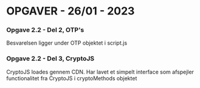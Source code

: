 # OPGAVER - 26/01 - 2023

### Opgave 2.2 - Del 2, OTP's
Besvarelsen ligger under OTP objektet i script.js

### Opgave 2.2 - Del 3, CryptoJS
CryptoJS loades gennem CDN.
Har lavet et simpelt interface som afspejler functionalitet fra CryptoJS i cryptoMethods objektet